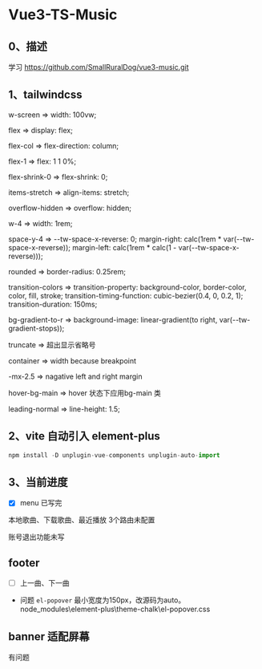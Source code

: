 # Vue3-TS-Music

## 0、描述

学习 https://github.com/SmallRuralDog/vue3-music.git

## 1、tailwindcss

w-screen => width: 100vw;

flex => display: flex;

flex-col => flex-direction: column;

flex-1 => flex: 1 1 0%;

flex-shrink-0 => flex-shrink: 0;

items-stretch => align-items: stretch;

overflow-hidden => overflow: hidden;

w-4 => width: 1rem;

space-y-4 =>  --tw-space-x-reverse: 0;
                margin-right: calc(1rem * var(--tw-space-x-reverse));
                margin-left: calc(1rem * calc(1 - var(--tw-space-x-reverse)));

rounded => border-radius: 0.25rem;

transition-colors => transition-property:               background-color, border-color, color, fill, stroke;
                        transition-timing-function: cubic-bezier(0.4, 0, 0.2, 1);
                        transition-duration: 150ms;

bg-gradient-to-r => background-image: linear-gradient(to right, var(--tw-gradient-stops));

truncate => 超出显示省略号







container => width because breakpoint

-mx-2.5 => nagative left and right margin




hover-bg-main => hover 状态下应用bg-main 类





leading-normal => line-height: 1.5;

## 2、vite 自动引入 element-plus

```javascript
npm install -D unplugin-vue-components unplugin-auto-import
```

## 3、当前进度

- [x] menu 已写完 

本地歌曲、下载歌曲、最近播放 3个路由未配置

账号退出功能未写

## footer

- [ ] 上一曲、下一曲

+ 问题
`el-popover` 最小宽度为150px，改源码为auto。
node_modules\element-plus\theme-chalk\el-popover.css

## banner 适配屏幕

有问题